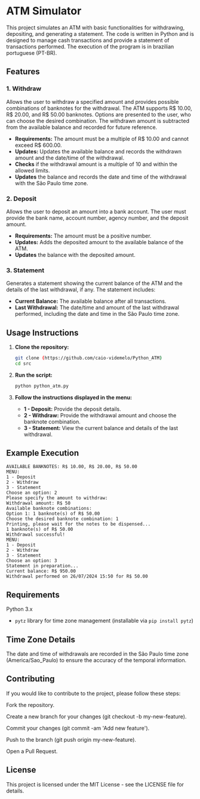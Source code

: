 # ATM Simulator

This project simulates an ATM with basic functionalities for withdrawing, depositing, and generating a statement. The code is written in Python and is designed to manage cash transactions and provide a statement of transactions performed. The execution of the program is in brazilian portuguese (PT-BR).

## Features
 
### 1. **Withdraw**

Allows the user to withdraw a specified amount and provides possible combinations of banknotes for the withdrawal. The ATM supports R$ 10.00, R$ 20.00, and R$ 50.00 banknotes. Options are presented to the user, who can choose the desired combination. The withdrawn amount is subtracted from the available balance and recorded for future reference.

- **Requirements:** The amount must be a multiple of R$ 10.00 and cannot exceed R$ 600.00.
- **Updates:** Updates the available balance and records the withdrawn amount and the date/time of the withdrawal.
- **Checks** if the withdrawal amount is a multiple of 10 and within the allowed limits.
- **Updates** the balance and records the date and time of the withdrawal with the São Paulo time zone.

### 2. **Deposit**

Allows the user to deposit an amount into a bank account. The user must provide the bank name, account number, agency number, and the deposit amount.

- **Requirements:** The amount must be a positive number.
- **Updates:** Adds the deposited amount to the available balance of the ATM.
- **Updates** the balance with the deposited amount.

### 3. **Statement**

Generates a statement showing the current balance of the ATM and the details of the last withdrawal, if any. The statement includes:

- **Current Balance:** The available balance after all transactions.
- **Last Withdrawal:** The date/time and amount of the last withdrawal performed, including the date and time in the São Paulo time zone.

## Usage Instructions

1. **Clone the repository:**

    ```bash
    git clone (https://github.com/caio-videmelo/Python_ATM)
    cd src
    ```

2. **Run the script:**

    ```bash
    python python_atm.py
    ```

3. **Follow the instructions displayed in the menu:**

    - **1 - Deposit:** Provide the deposit details.
    - **2 - Withdraw:** Provide the withdrawal amount and choose the banknote combination.
    - **3 - Statement:** View the current balance and details of the last withdrawal.

## Example Execution

```plaintext
AVAILABLE BANKNOTES: R$ 10.00, R$ 20.00, R$ 50.00
MENU:
1 - Deposit
2 - Withdraw
3 - Statement
Choose an option: 2
Please specify the amount to withdraw:
Withdrawal amount: R$ 50
Available banknote combinations:
Option 1: 1 banknote(s) of R$ 50.00
Choose the desired banknote combination: 1
Printing, please wait for the notes to be dispensed...
1 banknote(s) of R$ 50.00
Withdrawal successful!
MENU:
1 - Deposit
2 - Withdraw
3 - Statement
Choose an option: 3
Statement in preparation...
Current balance: R$ 950.00
Withdrawal performed on 26/07/2024 15:50 for R$ 50.00
````
## Requirements

Python 3.x
- `pytz` library for time zone management (installable via `pip install pytz`)

## Time Zone Details

The date and time of withdrawals are recorded in the São Paulo time zone (America/Sao_Paulo) to ensure the accuracy of the temporal information.

## Contributing

If you would like to contribute to the project, please follow these steps:

Fork the repository.

Create a new branch for your changes (git checkout -b my-new-feature).

Commit your changes (git commit -am 'Add new feature').

Push to the branch (git push origin my-new-feature).

Open a Pull Request.

## License

This project is licensed under the MIT License - see the LICENSE file for details.
